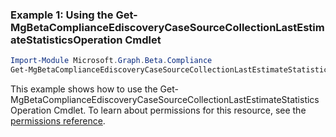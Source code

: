 ### Example 1: Using the Get-MgBetaComplianceEdiscoveryCaseSourceCollectionLastEstimateStatisticsOperation Cmdlet
```powershell
Import-Module Microsoft.Graph.Beta.Compliance
Get-MgBetaComplianceEdiscoveryCaseSourceCollectionLastEstimateStatisticsOperation -CaseId $caseId -SourceCollectionId $sourceCollectionId
```
This example shows how to use the Get-MgBetaComplianceEdiscoveryCaseSourceCollectionLastEstimateStatisticsOperation Cmdlet.
To learn about permissions for this resource, see the [permissions reference](/graph/permissions-reference).
